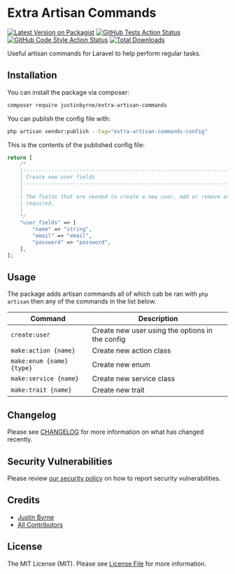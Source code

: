 # Extra Artisan Commands

[![Latest Version on Packagist](https://img.shields.io/packagist/v/justinbyrne/extra-artisan-commands.svg?style=flat-square)](https://packagist.org/packages/justinbyrne/extra-artisan-commands)
[![GitHub Tests Action Status](https://github.com/JustinByrne/extra-artisan-commands/actions/workflows/run-tests.yml/badge.svg)](https://github.com/JustinByrne/extra-artisan-commands/actions/workflows/run-tests.yml)
[![GitHub Code Style Action Status](https://github.com/JustinByrne/extra-artisan-commands/actions/workflows/php-cs-fixer.yml/badge.svg)](https://github.com/JustinByrne/extra-artisan-commands/actions/workflows/php-cs-fixer.yml)
[![Total Downloads](https://img.shields.io/packagist/dt/justinbyrne/extra-artisan-commands.svg?style=flat-square)](https://packagist.org/packages/justinbyrne/extra-artisan-commands)

Useful artisan commands for Laravel to help perform regular tasks.

## Installation

You can install the package via composer:

```bash
composer require justinbyrne/extra-artisan-commands
```

You can publish the config file with:

```bash
php artisan vendor:publish --tag="extra-artisan-commands-config"
```

This is the contents of the published config file:

```php
return [
    /*
    |--------------------------------------------------------------------------
    | Create new user fields
    |--------------------------------------------------------------------------
    |
    | The fields that are needed to create a new user, add or remove as
    | required.
    |
    */
    "user_fields" => [
        "name" => "string",
        "email" => "email",
        "password" => "password",
    ],
];
```

## Usage

The package adds artisan commands all of which cab be ran with `php artisan` then any of the commands in the list below.

| Command                   | Description                                     |
| ------------------------- | ----------------------------------------------- |
| `create:user`             | Create new user using the options in the config |
| `make:action {name}`      | Create new action class                         |
| `make:enum {name} {type}` | Create new enum                                 |
| `make:service {name}`     | Create new service class                        |
| `make:trait {name}`       | Create new trait                                |

<!-- ## Testing

```bash
composer test
``` -->

## Changelog

Please see [CHANGELOG](CHANGELOG.md) for more information on what has changed recently.

<!-- ## Contributing

Please see [CONTRIBUTING](https://github.com/spatie/.github/blob/main/CONTRIBUTING.md) for details. -->

## Security Vulnerabilities

Please review [our security policy](../../security/policy) on how to report security vulnerabilities.

## Credits

-   [Justin Byrne](https://github.com/JustinByrne)
-   [All Contributors](../../contributors)

## License

The MIT License (MIT). Please see [License File](LICENSE.md) for more information.
